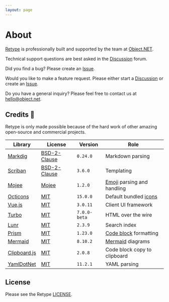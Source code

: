 ```yaml
---
layout: page
---
```

# About

[Retype](https://retype.com/) is professionally built and supported by the team at [Object.NET](https://object.net).

Technical support questions are best asked in the [Discussion](https://github.com/retypeapp/retype/discussions) forum.

Did you find a bug? Please create an [Issue](https://github.com/retypeapp/retype/issues).

Would you like to make a feature request. Please either start a [Discussion](https://github.com/retypeapp/retype/discussions) or create an [Issue](https://github.com/retypeapp/retype/issues).

Do you have a general inquiry? Please feel free to contact us at [hello@object.net](mailto:hello@object.net).

## Credits :clap:

Retype is only made possible because of the hard work of other amazing open-source and commercial projects.

Library | License | Version | Role
--- | --- | --- | ---
[Markdig](https://github.com/xoofx/markdig) | [BSD-2-Clause](https://github.com/xoofx/markdig/blob/master/license.txt) | `0.24.0` | Markdown parsing
[Scriban](https://github.com/scriban/scriban) | [BSD-2-Clause](https://github.com/scriban/scriban/blob/master/license.txt) | `3.6.0` | Templating
[Mojee](https://mojee.io) | [Mojee](https://docs.mojee.io/license/) | `1.2.0` | [Emoji](components/emoji.md) parsing and handling
[Octicons](https://octicons-primer.vercel.app/octicons/) | [MIT](https://github.com/primer/octicons/blob/main/LICENSE) | `15.0.0` | Default bundled [icons](components/icon.md)
[Vue.js](https://vuejs.org/) | [MIT](https://github.com/vuejs/vue/blob/dev/LICENSE) | `3.0.11` | Client UI framework
[Turbo](https://turbo.hotwired.dev/) | [MIT](https://github.com/hotwired/turbo/blob/main/MIT-LICENSE) | `7.0.0-beta` | HTML over the wire
[Lunr](http://lunrjs.com/) | [MIT](https://github.com/olivernn/lunr.js/blob/master/LICENSE) | `2.3.9` | Search index
[Prism](https://prismjs.com/) | [MIT](https://github.com/PrismJS/prism/blob/master/LICENSE) | `1.23.0` | [Code block](components/code-block.md#syntax-highlighting) formatting
[Mermaid](https://mermaid-js.github.io/mermaid/) | [MIT](https://github.com/mermaid-js/mermaid/blob/develop/LICENSE) | `8.10.2` | [Mermaid](components/mermaid.md) diagrams
[Clipboard.js](https://clipboardjs.com) | [MIT](https://clipboardjs.com/) | `2.0.8` | Code block copy to clipboard
[YamlDotNet](https://github.com/aaubry/YamlDotNet) | [MIT](https://github.com/aaubry/YamlDotNet/blob/master/LICENSE.txt) | `11.2.1` | YAML parsing

## License

Please see the Retype [LICENSE](LICENSE.md).